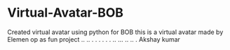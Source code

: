 # Virtual-Avatar-BOB
Created virtual avatar using python for BOB
this is a virtual avatar made by Elemen op as fun project
..
..
.
.
.
.
.
.
..
...
..
..
.
Akshay kumar

